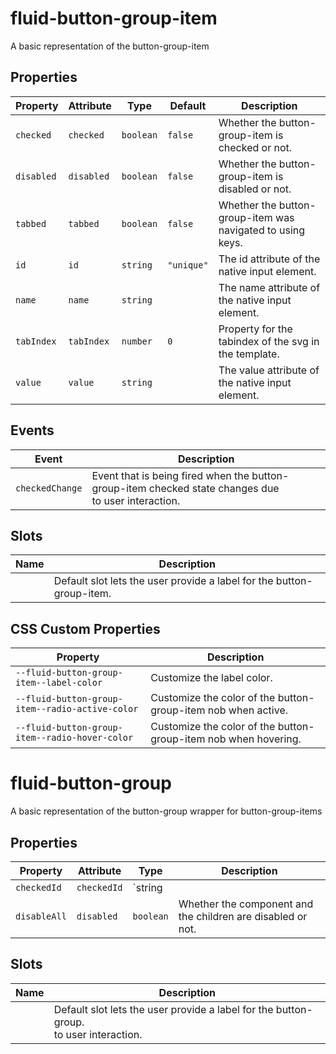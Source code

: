 # fluid-button-group-item

A basic representation of the button-group-item

## Properties

| Property   | Attribute  | Type      | Default    | Description                                                |
| ---------- | ---------- | --------- | ---------- | ---------------------------------------------------------- |
| `checked`  | `checked`  | `boolean` | `false`    | Whether the button-group-item is checked or not.           |
| `disabled` | `disabled` | `boolean` | `false`    | Whether the button-group-item is disabled or not.          |
| `tabbed`   | `tabbed`   | `boolean` | `false`    | Whether the button-group-item was navigated to using keys. |
| `id`       | `id`       | `string`  | `"unique"` | The id attribute of the native input element.              |
| `name`     | `name`     | `string`  |            | The name attribute of the native input element.            |
| `tabIndex` | `tabIndex` | `number`  | `0`        | Property for the tabindex of the svg in the template.      |
| `value`    | `value`    | `string`  |            | The value attribute of the native input element.           |

## Events

| Event           | Description                                                                                              |
| --------------- | -------------------------------------------------------------------------------------------------------- |
| `checkedChange` | Event that is being fired when the button-group-item checked state changes due<br />to user interaction. |

## Slots

| Name | Description                                                           |
| ---- | --------------------------------------------------------------------- |
|      | Default slot lets the user provide a label for the button-group-item. |

## CSS Custom Properties

| Property                                        | Description                                                     |
| ----------------------------------------------- | --------------------------------------------------------------- |
| `--fluid-button-group-item--label-color`        | Customize the label color.                                      |
| `--fluid-button-group-item--radio-active-color` | Customize the color of the button-group-item nob when active.   |
| `--fluid-button-group-item--radio-hover-color`  | Customize the color of the button-group-item nob when hovering. |

# fluid-button-group

A basic representation of the button-group wrapper for button-group-items

## Properties

| Property     | Attribute   | Type      | Description                                                 |
| ------------ | ----------- | --------- | ----------------------------------------------------------- |
| `checkedId`  | `checkedId` | `string   |                                                             | null` | Currently checked button group item. |
| `disableAll` | `disabled`  | `boolean` | Whether the component and the children are disabled or not. |

## Slots

| Name | Description                                                                                |
| ---- | ------------------------------------------------------------------------------------------ |
|      | Default slot lets the user provide a label for the button-group.<br />to user interaction. |
